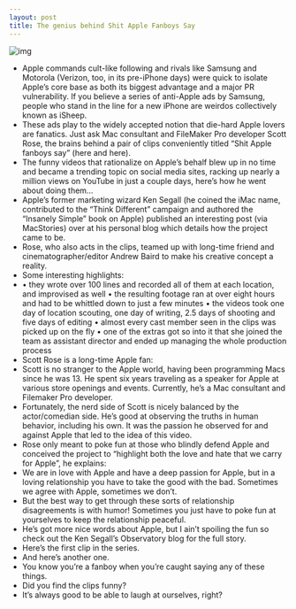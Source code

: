 ```yaml
---
layout: post
title: The genius behind Shit Apple Fanboys Say
---
```

![img](http://media.idownloadblog.com/wp-content/uploads/2012/09/Shit-Apple-fanatics-say.jpg)
* Apple commands cult-like following and rivals like Samsung and Motorola (Verizon, too, in its pre-iPhone days) were quick to isolate Apple’s core base as both its biggest advantage and a major PR vulnerability. If you believe a series of anti-Apple ads by Samsung, people who stand in the line for a new iPhone are weirdos collectively known as iSheep.
* These ads play to the widely accepted notion that die-hard Apple lovers are fanatics. Just ask Mac consultant and FileMaker Pro developer Scott Rose, the brains behind a pair of clips conveniently titled “Shit Apple fanboys say” (here and here).
* The funny videos that rationalize on Apple’s behalf blew up in no time and became a trending topic on social media sites, racking up nearly a million views on YouTube in just a couple days, here’s how he went about doing them…
* Apple’s former marketing wizard Ken Segall (he coined the iMac name, contributed to the “Think Different” campaign and authored the “Insanely Simple” book on Apple) published an interesting post (via MacStories) over at his personal blog which details how the project came to be.
* Rose, who also acts in the clips, teamed up with long-time friend and cinematographer/editor Andrew Baird to make his creative concept a reality.
* Some interesting highlights:
* • they wrote over 100 lines and recorded all of them at each location, and improvised as well • the resulting footage ran at over eight hours and had to be whittled down to just a few minutes • the videos took one day of location scouting, one day of writing, 2.5 days of shooting and five days of editing • almost every cast member seen in the clips was picked up on the fly • one of the extras got so into it that she joined the team as assistant director and ended up managing the whole production process
* Scott Rose is a long-time Apple fan:
* Scott is no stranger to the Apple world, having been programming Macs since he was 13. He spent six years traveling as a speaker for Apple at various store openings and events. Currently, he’s a Mac consultant and Filemaker Pro developer.
* Fortunately, the nerd side of Scott is nicely balanced by the actor/comedian side. He’s good at observing the truths in human behavior, including his own. It was the passion he observed for and against Apple that led to the idea of this video.
* Rose only meant to poke fun at those who blindly defend Apple and conceived the project to “highlight both the love and hate that we carry for Apple”, he explains:
* We are in love with Apple and have a deep passion for Apple, but in a loving relationship you have to take the good with the bad. Sometimes we agree with Apple, sometimes we don’t.
* But the best way to get through these sorts of relationship disagreements is with humor! Sometimes you just have to poke fun at yourselves to keep the relationship peaceful.
* He’s got more nice words about Apple, but I ain’t spoiling the fun so check out the Ken Segall’s Observatory blog for the full story.
* Here’s the first clip in the series.
* And here’s another one.
* You know you’re a fanboy when you’re caught saying any of these things.
* Did you find the clips funny?
* It’s always good to be able to laugh at ourselves, right?

